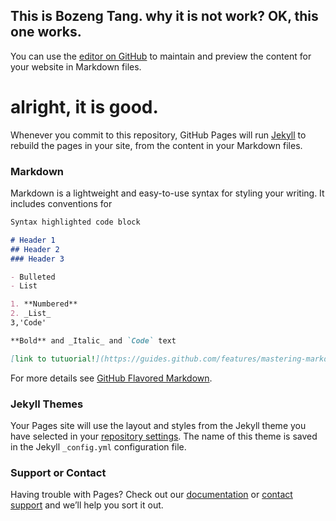 ## This is Bozeng Tang. why it is not work? OK, this one works.

You can use the [editor on GitHub](https://github.com/tangbozeng/tangbozeng.github.io/edit/master/index.md) to maintain and preview the content for your website in Markdown files.
# alright, it is good.

Whenever you commit to this repository, GitHub Pages will run [Jekyll](https://jekyllrb.com/) to rebuild the pages in your site, from the content in your Markdown files.

### Markdown

Markdown is a lightweight and easy-to-use syntax for styling your writing. It includes conventions for

```markdown
Syntax highlighted code block

# Header 1
## Header 2
### Header 3

- Bulleted
- List

1. **Numbered**
2. _List_
3,'Code'

**Bold** and _Italic_ and `Code` text

[link to tutuorial!](https://guides.github.com/features/mastering-markdown/) and ![images](src)
```

For more details see [GitHub Flavored Markdown](http://guides.github.com/features/mastering-markdown).

### Jekyll Themes

Your Pages site will use the layout and styles from the Jekyll theme you have selected in your [repository settings](https://github.com/tangbozeng/tangbozeng.github.io/settings). The name of this theme is saved in the Jekyll `_config.yml` configuration file.

### Support or Contact

Having trouble with Pages? Check out our [documentation](https://help.github.com/categories/github-pages-basics/) or [contact support](https://github.com/contact) and we’ll help you sort it out.
